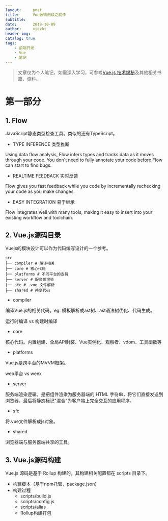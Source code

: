 ```yaml
---
layout:     post
title:      Vue源码阅读之前传
subtitle:   
date:       2018-10-09
author:     xiezht
header-img: 
catalog: true
tags: 
    - 前端开发
    - Vue
    - 笔记
---
```


> 文章仅为个人笔记，如需深入学习，可参考[Vue.js 技术揭秘](https://ustbhuangyi.github.io/vue-analysis/)及其他相关书籍、资料。

# 第一部分

## 1. Flow

JavaScript静态类型检查工具。类似的还有TypeScript。

* TYPE INFERENCE 类型推断

Using data flow analysis, Flow infers types and tracks data as it moves through your code. You don't need to fully annotate your code before Flow can start to find bugs.

* REALTIME FEEDBACK 实时反馈

Flow gives you fast feedback while you code by incrementally rechecking your code as you make changes.

* EASY INTEGRATION 易于继承

Flow integrates well with many tools, making it easy to insert into your existing workflow and toolchain.


## 2. Vue.js源码目录

Vuejs的模块设计可以作为代码编写设计的一个参考。

```
src
├── compiler # 编译相关
├── core # 核⼼代码
├── platforms # 不同平台的⽀持
├── server # 服务端渲染
├── sfc # .vue ⽂件解析
├── shared # 共享代码
```

* compiler 

编译Vue.js的相关代码。eg: 模板解析成ast树、ast语法树优化、代码生成。

运行时编译 vs 构建时编译

* core

核心代码。内置组建、全局API封装、Vue实例化、观察者、vdom、工具函数等

* platforms

Vue.js是跨平台的MVVM框架。

web平台 vs weex

* server

服务端渲染逻辑。是把组件渲染为服务器端的 HTML 字符串，将它们直接发送到浏览器，最后将静态标记"混合"为客户端上完全交互的应⽤程序。

* sfc

将.vue文件解析成js对象。

* shared

浏览器端与服务器端共享的工具。

## 3. Vue.js源码构建

Vue.js 源码是基于 Rollup 构建的，其构建相关配置都在 scripts ⽬录下。

* 构建脚本（基于npm托管，package.json）
* 构建过程
  + scripts/build.js
  + scripts/config.js
  + scripts/alias
  + Rollup构建打包


